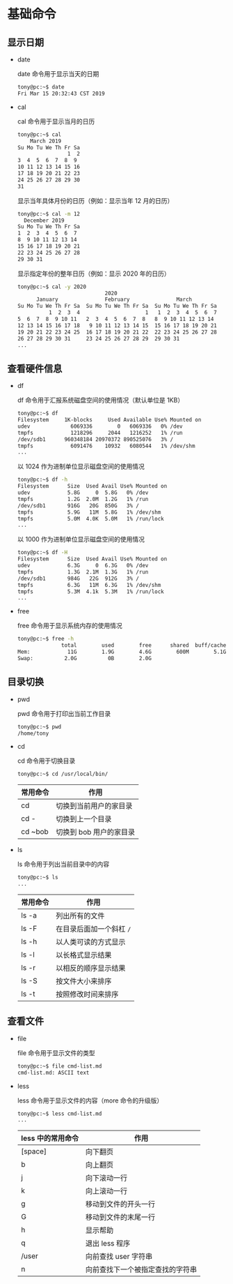 # 基础命令

## 显示日期

- date

    date 命令用于显示当天的日期

    ```bash
    tony@pc:~$ date
    Fri Mar 15 20:32:43 CST 2019
    ```

- cal

    cal 命令用于显示当月的日历

    ```bash
    tony@pc:~$ cal
        March 2019       
    Su Mo Tu We Th Fr Sa  
                    1  2  
    3  4  5  6  7  8  9  
    10 11 12 13 14 15 16  
    17 18 19 20 21 22 23  
    24 25 26 27 28 29 30  
    31                    
    ```

    显示当年具体月份的日历（例如：显示当年 12 月的日历）

    ```bash
    tony@pc:~$ cal -m 12
      December 2019      
    Su Mo Tu We Th Fr Sa  
    1  2  3  4  5  6  7  
    8  9 10 11 12 13 14  
    15 16 17 18 19 20 21  
    22 23 24 25 26 27 28  
    29 30 31              
    ```

    显示指定年份的整年日历（例如：显示 2020 年的日历）

    ```bash
    tony@pc:~$ cal -y 2020
                                2020
          January               February               March          
    Su Mo Tu We Th Fr Sa  Su Mo Tu We Th Fr Sa  Su Mo Tu We Th Fr Sa  
              1  2  3  4                     1   1  2  3  4  5  6  7  
    5  6  7  8  9 10 11   2  3  4  5  6  7  8   8  9 10 11 12 13 14  
    12 13 14 15 16 17 18   9 10 11 12 13 14 15  15 16 17 18 19 20 21  
    19 20 21 22 23 24 25  16 17 18 19 20 21 22  22 23 24 25 26 27 28  
    26 27 28 29 30 31     23 24 25 26 27 28 29  29 30 31              
    ...
    ```

## 查看硬件信息

- df

    df 命令用于汇报系统磁盘空间的使用情况（默认单位是 1KB）

    ```bash
    tony@pc:~$ df
    Filesystem     1K-blocks     Used Available Use% Mounted on
    udev             6069336        0   6069336   0% /dev
    tmpfs            1218296     2044   1216252   1% /run
    /dev/sdb1      960348184 20970372 890525076   3% /
    tmpfs            6091476    10932   6080544   1% /dev/shm
    ...
    ```

    以 1024 作为进制单位显示磁盘空间的使用情况

    ```bash
    tony@pc:~$ df -h
    Filesystem      Size  Used Avail Use% Mounted on
    udev            5.8G     0  5.8G   0% /dev
    tmpfs           1.2G  2.0M  1.2G   1% /run
    /dev/sdb1       916G   20G  850G   3% /
    tmpfs           5.9G   11M  5.8G   1% /dev/shm
    tmpfs           5.0M  4.0K  5.0M   1% /run/lock
    ...
    ```

    以 1000 作为进制单位显示磁盘空间的使用情况

    ```bash
    tony@pc:~$ df -H
    Filesystem      Size  Used Avail Use% Mounted on
    udev            6.3G     0  6.3G   0% /dev
    tmpfs           1.3G  2.1M  1.3G   1% /run
    /dev/sdb1       984G   22G  912G   3% /
    tmpfs           6.3G   11M  6.3G   1% /dev/shm
    tmpfs           5.3M  4.1k  5.3M   1% /run/lock
    ...
    ```

- free

    free 命令用于显示系统内存的使用情况

    ```bash
    tony@pc:~$ free -h
                  total        used        free      shared  buff/cache   available
    Mem:            11G        1.9G        4.6G        600M        5.1G        8.9G
    Swap:          2.0G          0B        2.0G
    ```

## 目录切换

- pwd

    pwd 命令用于打印出当前工作目录

    ```bash
    tony@pc:~$ pwd
    /home/tony
    ```

- cd

    cd 命令用于切换目录

    ```bash
    tony@pc:~$ cd /usr/local/bin/
    ```

    | 常用命令 | 作用                  |
    | ------- | -------------------- |
    | cd      | 切换到当前用户的家目录   |
    | cd -    | 切换到上一个目录        |
    | cd ~bob | 切换到 bob 用户的家目录 |

- ls

    ls 命令用于列出当前目录中的内容

    ```bash
    tony@pc:~$ ls
    ...
    ```

    | 常用命令 | 作用                  |
    | ------- | -------------------- |
    | ls -a   | 列出所有的文件          |
    | ls -F   | 在目录后面加一个斜杠 `/` |
    | ls -h   | 以人类可读的方式显示     |
    | ls -l   | 以长格式显示结果        |
    | ls -r   | 以相反的顺序显示结果     |
    | ls -S   | 按文件大小来排序         |
    | ls -t   | 按照修改时间来排序       |

## 查看文件

- file

    file 命令用于显示文件的类型

    ```bash
    tony@pc:~$ file cmd-list.md
    cmd-list.md: ASCII text
    ```

- less

    less 命令用于显示文件的内容（more 命令的升级版）

    ```bash
    tony@pc:~$ less cmd-list.md
    ...
    ```

    | less 中的常用命令 | 作用                        |
    | --------------- | --------------------------- |
    | [space]         | 向下翻页                     |
    | b               | 向上翻页                     |
    | j               | 向下滚动一行                 |
    | k               | 向上滚动一行                 |
    | g               | 移动到文件的开头一行           |
    | G               | 移动到文件的末尾一行           |
    | h               | 显示帮助                     |
    | q               | 退出 less 程序               |
    | /user           | 向前查找 user 字符串          |
    | n               | 向前查找下一个被指定查找的字符串 |